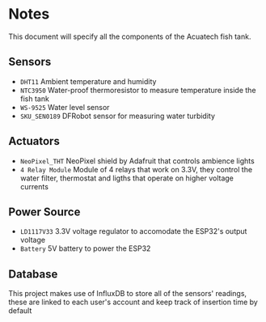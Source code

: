 # Notes

This document will specify all the components of the Acuatech fish tank.

## Sensors

- `DHT11` Ambient temperature and humidity
- `NTC3950` Water-proof thermoresistor to measure temperature inside the fish tank
- `WS-9525` Water level sensor
- `SKU_SEN0189` DFRobot sensor for measuring water turbidity

## Actuators

- `NeoPixel_THT` NeoPixel shield by Adafruit that controls ambience lights
- `4 Relay Module` Module of 4 relays that work on 3.3V, they control the water filter, thermostat and ligths that operate on higher voltage currents

## Power Source

- `LD1117V33` 3.3V voltage regulator to accomodate the ESP32's output voltage
- `Battery` 5V battery to power the ESP32

## Database

This project makes use of InfluxDB to store all of the sensors' readings, these are linked to each user's account and keep track of insertion time by default
